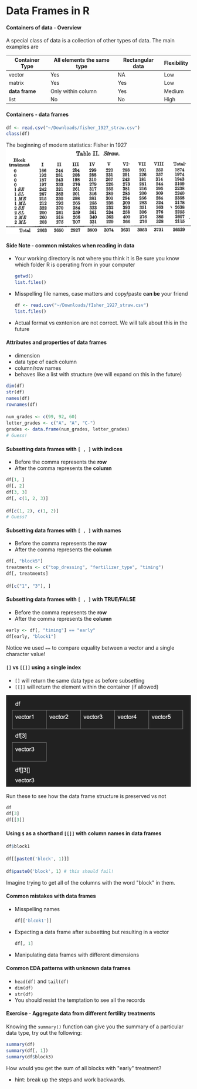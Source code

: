 # Data Frames in R

#### Containers of data - Overview
A special class of data is a collection of other types of data. The main examples are

|Container Type|All elements the same type|Rectangular data|Flexibility|
|---|---|---|---|
|vector|Yes| NA|Low|
|matrix|Yes|Yes|Low|
|**data frame**| Only within column| Yes|Medium|
|list|No|No|High|

#### Containers - data frames
```r
df <- read.csv("~/Downloads/fisher_1927_straw.csv")
class(df)
```

The beginning of modern statistics: Fisher in 1927
![Fisher's data](images/fisher_straw.png)

#### Side Note - common mistakes when reading in data
- Your working directory is not where you think it is
  Be sure you know which folder R is operating from in your computer
  ```r
  getwd()
  list.files()
  ```
- Misspelling file names, case matters and copy/paste __can be__ your friend
  ```r
  df <- read.csv("~/Downloads/fIsher_1927_straw.csv")
  list.files()
  ```
- Actual format vs exntenion are not correct. We will talk about this in the future

#### Attributes and properties of data frames
- dimension
- data type of each column
- column/row names
- behaves like a list with structure (we will expand on this in the future)
```r
dim(df)
str(df)
names(df)
rownames(df)

num_grades <- c(99, 92, 60)
letter_grades <- c("A", "A", "C-")
grades <- data.frame(num_grades, letter_grades)
# Guess!
```

#### Subsetting data frames with `[ , ]` with indices
- Before the comma represents the **row**
- After the comma represents the **column**

```r
df[1, ]
df[, 2]
df[3, 3]
df[, c(1, 2, 3)]

df[c(1, 2), c(1, 2)]
# Guess?
```

#### Subsetting data frames with `[ , ]` with names
- Before the comma represents the **row**
- After the comma represents the **column**

```r
df[, "block5"]
treatments <- c("top_dressing", "fertilizer_type", "timing")
df[, treatments]

df[c("1", "3"), ]
```

#### Subsetting data frames with `[ , ]` with TRUE/FALSE
- Before the comma represents the **row**
- After the comma represents the **column**

```r
early <- df[, "timing"] == "early"
df[early, "block1"]
```

Notice we used `==` to compare equality between a vector and a single character value!

#### `[]` vs `[[]]` using a single index
- `[]` will return the same data type as before subsetting
- `[[]]` will return the element within the container (if allowed)

![original data frame](images/data_frame_subsetting.png)

Run these to see how the data frame structure is preserved vs not
```r
df
df[3]
df[[3]]
```

#### Using `$` as a shorthand `[[]]` with column names in data frames
```r
df$block1

df[[paste0('block', 1)]]

df$paste0('block', 1) # this should fail!
```

Imagine trying to get all of the columns with the word "block" in them.

#### Common mistakes with data frames
- Misspelling names
  ```r
  df[['blcok1']]
  ```
- Expecting a data frame after subsetting but resulting in a vector
  ```r
  df[, 1]
  ```
- Manipulating data frames with different dimensions

#### Common EDA patterns with unknown data frames
- `head(df)` and `tail(df)`
- `dim(df)`
- `str(df)`
- You should resist the temptation to see all the records


#### Exercise - Aggregate data from different fertility treatments
Knowing the `summary()` function can give you the summary of a particular data type, try out the following:

```r
summary(df)
summary(df[, 1])
summary(df$block3)
```

How would you get the sum of all blocks with "early" treatment?
- hint: break up the steps and work backwards.
